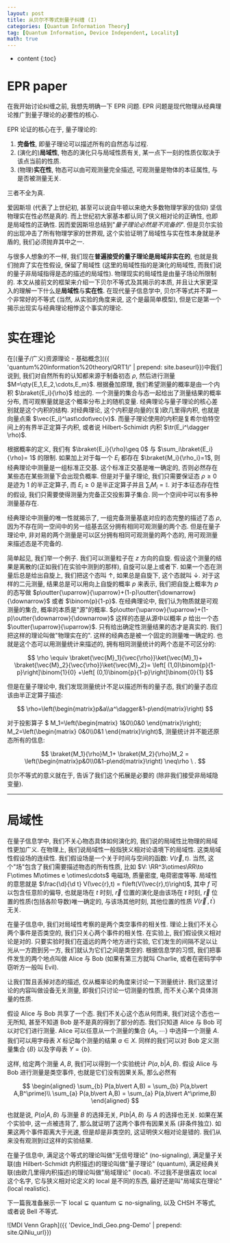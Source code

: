 ```yaml
---
layout: post
title: 从贝尔不等式到量子纠缠 (I)
categories: [Quantum Information Theory]
tag: [Quantum Information, Device Independent, Locality]
math: true
---
```


* content
{:toc}

# EPR paper

在我开始讨论纠缠之前, 我想先明确一下 EPR 问题.
EPR 问题是现代物理从经典理论推广到量子理论的必要性的核心.

EPR 论证的核心在于, 量子理论的:

1. **完备性**, 即量子理论可以描述所有的自然态与过程.
2. (演化的)**局域性**, 物态的演化只与局域性质有关, 某一点下一刻的性质仅取决于该点当前的性质.
3. (物理)**实在性**, 物态可以由可观测量完全描述, 可观测量是物体的本征属性, 与是否被测量无关.

三者不全为真.

爱因斯坦 (代表了上世纪初, 甚至可以说自牛顿以来绝大多数物理学家的信仰) 坚信物理实在性必然是真的.
而上世纪初大家基本都认同了侠义相对论的正确性, 也即是局域性的正确性.
因而爱因斯坦总结到"*量子理论必然是不完备的*". 但是贝尔实验的出现冲击了所有物理学家的世界观,
这个实验证明了局域性与实在性本身就是矛盾的, 我们必须抛弃其中之一.

与很多人想象的不一样, 我们现在**普遍接受的量子理论是局域非实在的**, 也就是我们抛弃了实在性假设,
保留了局域性 (这里的局域性指的是演化的局域性, 而我们说的量子非局域指得是态的描述的局域性).
物理现实的局域性是由量子场论所限制的. 本文从接前文的框架来介绍一下贝尔不等式及其揭示的本质,
并且让大家更深入的理解一下什么是**局域性**与**实在性**. 在现代量子信息学中,
贝尔不等式并不算一个非常好的不等式 (当然, 从实验的角度来说, 这个是最简单模型),
但是它是第一个揭示出现实与经典理论相悖这个事实的理论.

# 实在理论

在[(量子/广义)资源理论 - 基础概念]({{ 'quantum%20information%20theory/QRT1/' | prepend: site.baseurl}})中我们说到, 我们对自然所有的认知都来源于制备初态 $\rho$, 然后进行测量
$M=\qty{E_1,E_2,\cdots,E_m}$. 根据叠加原理, 我们希望测量的概率是由一个内积
$\braket{E_i}{\rho}$ 给出的. 一个测量的集合与态一起给出了测量结果的概率分布,
而可观察量就是这个概率分布上的随机变量. 经典理论与量子理论的核心差别就是这个内积的结构.
对经典理论, 这个内积是向量的(复)欧几里得内积, 也就是向量点乘 $\vec{E_i}^\ast\cdot\vec{v}$.
而量子理论使用的内积是复希尔伯特空间上的有界半正定算子内积, 或者说
Hilbert-Schimidt 内积 $\tr(E_i^\dagger \rho)$.

根据概率的定义, 我们有 $\braket{E_i}{\rho}\geq 0$ 与 $\sum_i\braket{E_i}{\rho}= 1$ 的限制.
如果加上对于每一个 $E_i$ 都存在 $\braket{M_i}{\rho_i}=1$, 则经典理论中测量是一组标准正交基.
这个标准正交基是唯一确定的, 否则必然存在某些态在某些测量下会出现负概率. 但是对于量子理论,
我们只需要保证态 $\rho\geq 0$ 是迹为 $1$ 的半正定算子, 而 $E_i\geq 0$ 是半正定算子并且
$\sum_i M_i =\mathbb{I}$. 对于本征态存在性的假设, 我们只需要使得测量为完备正交投影算子集合.
同一个空间中可以有多种测量基存在.

经典理论中测量的唯一性就揭示了, 一组完备测量基底对应的态完整的描述了态 $\rho$,
因为不存在同一空间中的另一组基去区分拥有相同可观测量的两个态. 但是在量子理论中,
非对易的两个测量是可以区分拥有相同可观测量的两个态的, 用可观测量来描述态是不完备的.

简单起见, 我们举一个例子. 我们可以测量粒子在 $z$ 方向的自旋.
假设这个测量的结果是离散的(正如我们在实验中测到的那样), 自旋可以是上或者下.
如果一个态在测量后总是给出自旋上, 我们把这个态叫 $\uparrow$, 如果总是自旋下,
这个态就叫 $\downarrow$. 对于这样的二元测量, 结果总是可以用向上自旋的概率 $p$ 来表示,
我们把自旋上概率为 $p$ 的态写做
$p\outter{\uparrow}{\uparrow}+(1-p)\outter{\downarrow}{\downarrow}$ 或者
$\binom{p}{1-p}$. 在经典理论中, 我们认为物质就是可观测量的集合, 概率的本质是"源"的概率.
$p\outter{\uparrow}{\uparrow}+(1-p)\outter{\downarrow}{\downarrow}$
这样的态是从源中以概率 $p$ 给出一个态 $\outter{\uparrow}{\uparrow}$.
只有给出确定性测量结果的态才是真实的. 我们把这样的理论叫做"物理实在的". 这样的经典态是被一个固定的测量唯一确定的. 也就是这个态可以用测量统计来描述的, 拥有相同测量统计的两个态是不可区分的:

$$
    \rho \equiv \braket{\vec{M}_1}{\vec{\rho}}\ket{\vec{M}_1}+
    \braket{\vec{M}_2}{\vec{\rho}}\ket{\vec{M}_2}=
    \left[ (1,0)\binom{p}{1-p}\right]\binom{1}{0}
    +\left[ (0,1)\binom{p}{1-p}\right]\binom{0}{1}
$$

但是在量子理论中, 我们发现测量统计不足以描述所有的量子态, 我们的量子态应该由半正定算子描述:

$$
    \rho=\left(\begin{matrix}p&a\\a^\dagger&1-p\end{matrix}\right)
$$

对于投影算子 $
M_1=\left(\begin{matrix}
        1&0\\\\0&0
    \end{matrix}\right);
M_2=\left(\begin{matrix}
        0&0\\\\0&1
    \end{matrix}\right)$,
测量统计并不能还原态所有的信息:

$$
    \braket{M_1}{\rho}M_1+ \braket{M_2}{\rho}M_2 =
    \left(\begin{matrix}p&0\\0&1-p\end{matrix}\right) \neq\rho \ .
$$

贝尔不等式的意义就在于, 告诉了我们这个拓展是必要的 (除非我们接受非局域隐变量).

---

# 局域性

在量子信息学中, 我们不关心物态具体如何演化的, 我们说的局域性比物理的局域性更加广义.
在物理上, 我们说局域性一般指狭义相对论语境下的局域性. 这类局域性假设场的连续性.
我们假设场是一个关于时间与空间的函数: $V(\vec r,t)$. 当然,
这个"场"包含了我们需要描述物态的所有性质, 比如
$V: \RR^3\otimes\RR\to F\otimes M\otimes e \otimes\cdots$ 电磁场, 质量密度,
电荷密度等等. 局域性的意思就是 $\frac{\d}{\d t} V(\vec{r},t) = f\left(V(\vec{r},t)\right)$,
其中 $f$ 可以包含任意阶的偏导, 也就是场在 $t$ 时刻, $\vec{r}$ 位置的演化是由该场在
$t$ 时刻, $\vec{r}$ 位置的性质(包括各阶导数)唯一确定的, 与该场其他时刻, 其他位置的性质
$V(\vec{r}^\prime,t^\prime)$ 无关.

在量子信息中, 我们对局域性考察的是两个类空事件的相关性. 理论上我们不关心两个事件是否类空的,
我们只关心两个事件的相关性. 在实验上, 我们假设侠义相对论是对的.
只要实验时我们在遥远的两个地方进行实验, 它们发生的间隔不足以让光从一方跑到另一方,
我们就认为它们之间是类空的. 根据信息学的习惯, 我们把事件发生的两个地点叫做 Alice 与 Bob
(如果有第三方就叫 Charlie, 或者在密码学中窃听方一般叫 Evil).

让我们暂且丢掉对态的描述, 仅从概率论的角度来讨论一下测量统计.
我们这里讨论的内容叫做设备无关测量, 即我们只讨论一切测量的性质,
而不关心某个具体测量的性质.

假设 Alice 与 Bob 共享了一个态. 我们不关心这个态从何而来, 我们对这个态也一无所知,
甚至不知道 Bob 是不是真的得到了部分的态. 我们只知道 Alice 与 Bob 可以对它们进行测量.
Alice 可以任意从一个测量的集合 $\{A_1,\cdots\}$ 中选择一个测量 $A$.
我们可以用字母表 $X$ 标记每个测量的结果 $a\in X$. 同样的我们可以对 Bob 定义测量集合
$\{B\}$ 以及字母表 $Y=\{b\}$.

这样, 给定两个测量 $A,B$, 我们可以得到一个实验统计 $P(a,b\vert A,B)$.
假设 Alice 与 Bob 进行测量是类空事件, 也就是它们没有因果关系, 那么必然有

$$
\begin{aligned}
    \sum_{b} P(a,b\vert A,B) = \sum_{b} P(a,b\vert A,B^\prime)\\
    \sum_{a} P(a,b\vert A,B) = \sum_{a} P(a,b\vert A^\prime,B)
\end{aligned}
$$

也就是说, $P(a\vert A,B)$ 与测量 $B$ 的选择无关, $P(b\vert A,B)$ 与 $A$ 的选择也无关.
如果在某个实验中, 这一点被违背了, 那么就证明了这两个事件有因果关系 (非条件独立).
如果这两个事件距离大于光速, 但是却是非类空的, 这证明侠义相对论是错的.
我们从来没有观测到过这样的实验结果.

在量子信息中, 满足这个等式的理论叫做"无信号理论" (no-signaling),
满足量子关联(由 Hilbert-Schmidt 内积描述)的理论叫做"量子理论" (quantum),
满足经典关联(由欧几里得内积描述)的理论叫做"局域理论" (local). 不过我不是很喜欢 local 这个名字,
它与狭义相对论定义的 local 是不同的东西, 最好还是叫"局域实在理论" (local realistic).

下一篇我准备展示一下 $\text{local}\subsetneq\text{quantum}\subsetneq\text{no-signaling}$,
以及 CHSH 不等式, 或者说 Bell 不等式. 

![MDI Venn Graph]({{ 'Device_Indi_Geo.png-Demo' | prepend: site.QiNiu_url}})